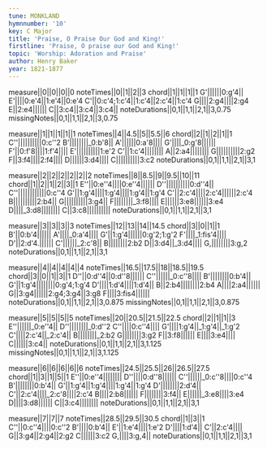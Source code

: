 ```yaml
---
tune: MONKLAND
hymnnumber: '10'
key: C Major
title: 'Praise, O Praise Our God and King!'
firstline: 'Praise, O praise our God and King!'
topic: 'Worship: Adoration and Praise'
author: Henry Baker
year: 1821-1877
---
```

measure||0||0||0||0
noteTimes||0||1||2||3
chord||1||1||1||1
G'||||||0:g'4||
E'||||0:e'4||1:e'4||0:e'4
C'||0:c'4;1:c'4||1:c'4||2:c'4||1:c'4
G||||2:g4||||2:g4
E||2:e4||||||
C||3:c4||3:c4||3:c4||
noteDurations||0,1||1,1||2,1||3,0.75
missingNotes||0,1||1,1||2,1||3,0.75

measure||1||1||1||1||1
noteTimes||4||4.5||5||5.5||6
chord||2||1||2||1||1
C''||||||||||0:c''2
B'||||||||_0:b'8||
A'||||||0:a'8||||
G'||||_0:g'8||||||
F'||0:f'8||||1:f'4||||
E'||||||||||1:e'2
C'||1:c'4||||||||
A||2:a4||||||||
G||||||||||2:g2
F||3:f4||||2:f4||||
D||||||3:d4||||
C||||||||||3:c2
noteDurations||0,1||1,1||2,1||3,1

measure||2||2||2||2||2||2
noteTimes||8||8.5||9||9.5||10||11
chord||1||2||1||2||3||1
E''||0:e''4||||0:e''4||||||
D''||||||||||0:d''4||
C''||||||||||||0:c''4
G'||1:g'4||||1:g'4||||1:g'4||1:g'4
C'||2:c'4||||2:c'4||||||2:c'4
B||||||||||2:b4||
G||||||||||3:g4||
F||||||||_3:f8||||
E||||||3:e8||||||3:e4
D||||_3:d8||||||||
C||3:c8||||||||||
noteDurations||0,1||1,1||2,1||3,1

measure||3||3||3||3
noteTimes||12||13||14||14.5
chord||3||0||1||1
B'||0:b'4||||||
A'||||_0:a'4||||
G'||1:g'4||||||0:g'2;1:g'2
F'||||_1:fis'4||||
D'||2:d'4.||||||
C'||||||_2:c'8||
B||||||||2:b2
D||3:d4||_3:d4||||
G,||||||||3:g,2
noteDurations||0,1||1,1||2,1||3,1

measure||4||4||4||4||4
noteTimes||16.5||17.5||18||18.5||19.5
chord||3||0||1||3||1
D''||0:d''4||0:d''8||||||
C''||||||_0:c''8||||
B'||||||||0:b'4||
G'||1:g'4||||||||0:g'4;1:g'4
D'||||1:d'4||||1:d'4||
B||2:b4||||||||2:b4
A||||2:a4||||||
G||3:g4||||||2:g4;3:g4||3:g8
F||||3:fis4||||||
noteDurations||0,1||1,1||2,1||3,0.875
missingNotes||0,1||1,1||2,1||3,0.875

measure||5||5||5||5
noteTimes||20||20.5||21.5||22.5
chord||2||1||1||3
E''||||||_0:e''4||
D''||||||||_0:d''2
C''||||0:c''4||||
G'||||1:g'4||_1:g'4||_1:g'2
C'||||2:c'4||_2:c'4||
B||||||||_2:b2
G||||||||3:g2
F||3:f8||||||
E||||3:e4||||
C||||||3:c4||
noteDurations||0,1||1,1||2,1||3,1.125
missingNotes||0,1||1,1||2,1||3,1.125

measure||6||6||6||6||6
noteTimes||24.5||25.5||26||26.5||27.5
chord||1||3||1||5||1
E''||0:e''4||||||||
D''||||0:d''8||||||
C''||||||_0:c''8||||0:c''4
B'||||||||0:b'4||
G'||1:g'4||1:g'4||||1:g'4||1:g'4
D'||||||||2:d'4||
C'||2:c'4||||_2:c'8||||2:c'4
B||||2:b8||||||
F||||||||3:f4||
E||||||_3:e8||||3:e4
D||||3:d8||||||
C||3:c4||||||||
noteDurations||0,1||1,1||2,1||3,1

measure||7||7||7
noteTimes||28.5||29.5||30.5
chord||1||3||1
C''||0:c''4||||0:c''2
B'||||0:b'4||
E'||1:e'4||||1:e'2
D'||||1:d'4||
C'||2:c'4||||
G||3:g4||2:g4||2:g2
C||||||3:c2
G,||||3:g,4||
noteDurations||0,1||1,1||2,1||3,1

